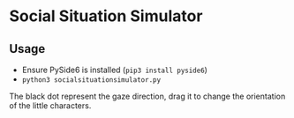 Social Situation Simulator
==========================


Usage
-----

- Ensure PySide6 is installed (`pip3 install pyside6`)
- `python3 socialsituationsimulator.py`

The black dot represent the gaze direction, drag it to change the orientation of
the little characters.



